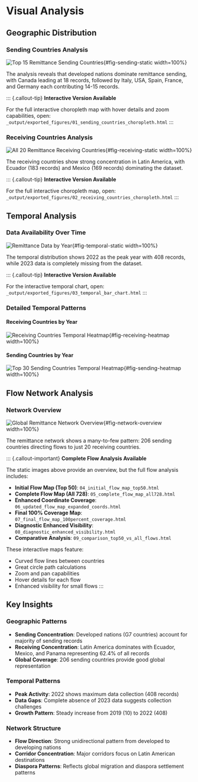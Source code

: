 

# Visual Analysis

## Geographic Distribution

### Sending Countries Analysis

![Top 15 Remittance Sending Countries](images/sending_countries_static.png){#fig-sending-static width=100%}

The analysis reveals that developed nations dominate remittance sending, with Canada leading at 18 records, followed by Italy, USA, Spain, France, and Germany each contributing 14-15 records.

::: {.callout-tip}
**Interactive Version Available**

For the full interactive choropleth map with hover details and zoom capabilities, open: 
`_output/exported_figures/01_sending_countries_choropleth.html`
:::

### Receiving Countries Analysis

![All 20 Remittance Receiving Countries](images/receiving_countries_static.png){#fig-receiving-static width=100%}

The receiving countries show strong concentration in Latin America, with Ecuador (183 records) and Mexico (169 records) dominating the dataset.

::: {.callout-tip}
**Interactive Version Available**

For the full interactive choropleth map, open: 
`_output/exported_figures/02_receiving_countries_choropleth.html`
:::

## Temporal Analysis

### Data Availability Over Time

![Remittance Data by Year](images/temporal_distribution_static.png){#fig-temporal-static width=100%}

The temporal distribution shows 2022 as the peak year with 408 records, while 2023 data is completely missing from the dataset.

::: {.callout-tip}
**Interactive Version Available**

For the interactive temporal chart, open: 
`_output/exported_figures/03_temporal_bar_chart.html`
:::

### Detailed Temporal Patterns

#### Receiving Countries by Year

![Receiving Countries Temporal Heatmap](images/receiving_heatmap.png){#fig-receiving-heatmap width=100%}

#### Sending Countries by Year  

![Top 30 Sending Countries Temporal Heatmap](images/sending_heatmap.png){#fig-sending-heatmap width=100%}

## Flow Network Analysis

### Network Overview

![Global Remittance Network Overview](images/flow_network_overview.png){#fig-network-overview width=100%}

The remittance network shows a many-to-few pattern: 206 sending countries directing flows to just 20 receiving countries.

::: {.callout-important}
**Complete Flow Analysis Available**

The static images above provide an overview, but the full flow analysis includes:

- **Initial Flow Map (Top 50)**: `04_initial_flow_map_top50.html`
- **Complete Flow Map (All 728)**: `05_complete_flow_map_all728.html`  
- **Enhanced Coordinate Coverage**: `06_updated_flow_map_expanded_coords.html`
- **Final 100% Coverage Map**: `07_final_flow_map_100percent_coverage.html`
- **Diagnostic Enhanced Visibility**: `08_diagnostic_enhanced_visibility.html`
- **Comparative Analysis**: `09_comparison_top50_vs_all_flows.html`

These interactive maps feature:
- Curved flow lines between countries
- Great circle path calculations
- Zoom and pan capabilities
- Hover details for each flow
- Enhanced visibility for small flows
:::

## Key Insights

### Geographic Patterns
- **Sending Concentration**: Developed nations (G7 countries) account for majority of sending records
- **Receiving Concentration**: Latin America dominates with Ecuador, Mexico, and Panama representing 62.4% of all records
- **Global Coverage**: 206 sending countries provide good global representation

### Temporal Patterns  
- **Peak Activity**: 2022 shows maximum data collection (408 records)
- **Data Gaps**: Complete absence of 2023 data suggests collection challenges
- **Growth Pattern**: Steady increase from 2019 (10) to 2022 (408)

### Network Structure
- **Flow Direction**: Strong unidirectional pattern from developed to developing nations
- **Corridor Concentration**: Major corridors focus on Latin American destinations
- **Diaspora Patterns**: Reflects global migration and diaspora settlement patterns

